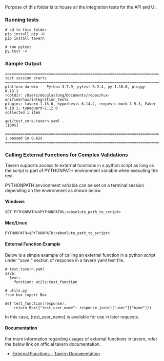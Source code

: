Purpose of this folder is to house all the integration tests for the API and UI.

### Running tests
```
# cd to this folder
pip install pip -U
pip install tavern

# run pytest
py.test -v
```

### Sample Output
```
============================================================================ test session starts ============================================================================
platform darwin -- Python 3.7.9, pytest-6.2.4, py-1.10.0, pluggy-0.13.1
rootdir: /Users/douglaslong/Documents/repos/hux-unified/hux/integration_tests
plugins: tavern-1.16.0, hypothesis-6.14.2, requests-mock-1.9.3, Faker-8.10.1, typeguard-2.12.0
collected 1 item

api/test_core.tavern.yaml .                                                                                                                                           [100%]

============================================================================= 1 passed in 0.62s =============================================================================
```

### Calling External Functions for Complex Validations
Tavern supports access to external functions in a python script as long as the script is part of PYTHONPATH environment variable when executing the test.

PYTHONPATH environment variable can be set on a terminal session depending on the environment as shown below.

#### Windows
```buildoutcfg
SET PYTHONPATH=%PYTHONPATH%;<absolute_path_to_script>
```

#### Mac/Linux
```buildoutcfg
PYTHONPATH=$PYTHONPATH:<absolute_path_to_script>
```

#### External Function Example
Below is a simple example of calling an external function in a python script under "save:" section of response in a tavern yaml
test file.
```buildoutcfg
# test.tavern.yaml
save:
  $ext:
    function: utils:test_function

# utils.py
from box import Box

def test_function(response):
    return Box({"test_user_name": response.json()["user"]["name"]})
```
In this case, {test_user_name} is available for use in later requests.

#### Documentation
For more information regarding usages of external functions in tavern, refer the below link on official tavern documentation.
 - [External Functions - Tavern Documentation](https://tavern.readthedocs.io/en/latest/basics.html#calling-external-functions)
